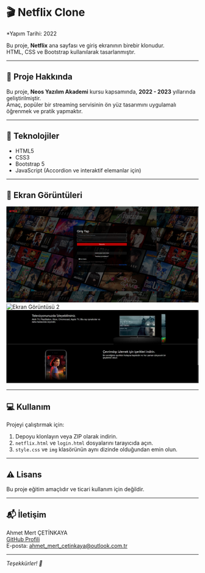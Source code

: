 # 🎬 Netflix Clone  
*Yapım Tarihi: 2022

Bu proje, **Netflix** ana sayfası ve giriş ekranının birebir klonudur.  
HTML, CSS ve Bootstrap kullanılarak tasarlanmıştır.

---

## 📝 Proje Hakkında

Bu proje, **Neos Yazılım Akademi** kursu kapsamında, **2022 - 2023** yıllarında geliştirilmiştir.  
Amaç, popüler bir streaming servisinin ön yüz tasarımını uygulamalı öğrenmek ve pratik yapmaktır.

---

## 🚀 Teknolojiler

- HTML5  
- CSS3  
- Bootstrap 5  
- JavaScript (Accordion ve interaktif elemanlar için)

---

## 📸 Ekran Görüntüleri

![Ekran Görüntüsü 1](ss/netflix-giris.png)  
![Ekran Görüntüsü 2](ss/netflix-anasayfa.jpg)  
![Ekran Görüntüsü 3](ss/netflix-page1.png)  

---

## 💻 Kullanım

Projeyi çalıştırmak için:

1. Depoyu klonlayın veya ZIP olarak indirin.  
2. `netflix.html` ve `login.html` dosyalarını tarayıcıda açın.  
3. `style.css` ve `img` klasörünün aynı dizinde olduğundan emin olun.  

---


## ⚠️ Lisans

Bu proje eğitim amaçlıdır ve ticari kullanım için değildir.

---

## 📬 İletişim

Ahmet Mert ÇETİNKAYA  
[GitHub Profili](https://github.com/ahmet-mert-cetinkaya)  
E-posta: ahmet_mert_cetinkaya@outlook.com.tr

---

*Teşekkürler! 🙌*
